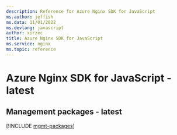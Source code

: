 ```yaml
---
description: Reference for Azure Nginx SDK for JavaScript
ms.author: jeffish
ms.data: 11/01/2022
ms.devlang: javascript
author: xirzec
title: Azure Nginx SDK for JavaScript
ms.service: nginx
ms.topic: reference
---
```

# Azure Nginx SDK for JavaScript - latest

## Management packages - latest
[!INCLUDE [mgmt-packages](nginx-mgmt-index.md)]